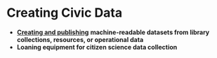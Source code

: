 # Creating Civic Data

* [**Creating and publishing**](https://data.wprdc.org/dataset/a-community-profile-of-pittsburgh-neighborhoods-1974) **machine-readable datasets from library collections, resources, or operational data**
* **Loaning equipment for citizen science data collection**

